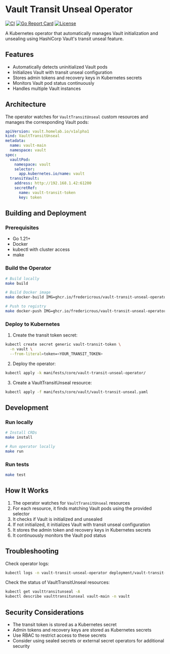 # Vault Transit Unseal Operator

[![CI](https://github.com/fredericrous/homelab/actions/workflows/ci.yml/badge.svg)](https://github.com/fredericrous/homelab/actions/workflows/ci.yml)
[![Go Report Card](https://goreportcard.com/badge/github.com/fredericrous/homelab/vault-transit-unseal-operator)](https://goreportcard.com/report/github.com/fredericrous/homelab/vault-transit-unseal-operator)
[![License](https://img.shields.io/github/license/fredericrous/homelab)](LICENSE)

A Kubernetes operator that automatically manages Vault initialization and unsealing using HashiCorp Vault's transit unseal feature.

## Features

- Automatically detects uninitialized Vault pods
- Initializes Vault with transit unseal configuration
- Stores admin tokens and recovery keys in Kubernetes secrets
- Monitors Vault pod status continuously
- Handles multiple Vault instances

## Architecture

The operator watches for `VaultTransitUnseal` custom resources and manages the corresponding Vault pods:

```yaml
apiVersion: vault.homelab.io/v1alpha1
kind: VaultTransitUnseal
metadata:
  name: vault-main
  namespace: vault
spec:
  vaultPod:
    namespace: vault
    selector:
      app.kubernetes.io/name: vault
  transitVault:
    address: http://192.168.1.42:61200
    secretRef:
      name: vault-transit-token
      key: token
```

## Building and Deployment

### Prerequisites

- Go 1.21+
- Docker
- kubectl with cluster access
- make

### Build the Operator

```bash
# Build locally
make build

# Build Docker image
make docker-build IMG=ghcr.io/fredericrous/vault-transit-unseal-operator:latest

# Push to registry
make docker-push IMG=ghcr.io/fredericrous/vault-transit-unseal-operator:latest
```

### Deploy to Kubernetes

1. Create the transit token secret:
```bash
kubectl create secret generic vault-transit-token \
  -n vault \
  --from-literal=token=<YOUR_TRANSIT_TOKEN>
```

2. Deploy the operator:
```bash
kubectl apply -k manifests/core/vault-transit-unseal-operator/
```

3. Create a VaultTransitUnseal resource:
```bash
kubectl apply -f manifests/core/vault/vault-transit-unseal.yaml
```

## Development

### Run locally
```bash
# Install CRDs
make install

# Run operator locally
make run
```

### Run tests
```bash
make test
```

## How It Works

1. The operator watches for `VaultTransitUnseal` resources
2. For each resource, it finds matching Vault pods using the provided selector
3. It checks if Vault is initialized and unsealed
4. If not initialized, it initializes Vault with transit unseal configuration
5. It stores the admin token and recovery keys in Kubernetes secrets
6. It continuously monitors the Vault pod status

## Troubleshooting

Check operator logs:
```bash
kubectl logs -n vault-transit-unseal-operator deployment/vault-transit-unseal-operator
```

Check the status of VaultTransitUnseal resources:
```bash
kubectl get vaulttransitunseal -A
kubectl describe vaulttransitunseal vault-main -n vault
```

## Security Considerations

- The transit token is stored as a Kubernetes secret
- Admin tokens and recovery keys are stored as Kubernetes secrets
- Use RBAC to restrict access to these secrets
- Consider using sealed secrets or external secret operators for additional security